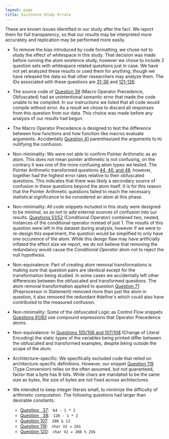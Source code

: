 ```yaml
---
layout: page
title: Existence Study Errata
---
```


These are known issues identified in our study after the fact. We report them for full transparency, so that our results may be interpreted more accurately and replication may be performed more easily.

<a name="indentation"></a>
* To remove the bias introduced by code formatting, we chose not to study the effect of whitespace in this study. That decision was made before running the atom existence study, however we chose to include 2 question sets with whitespace related questions just in case. We have not yet analyzed these results or used them for anything, though we have released the data so that other researchers may analyze them. The IDs associated with these questions are [31-36](questions#q31) and [121-126](questions#q121).

<a name="macro_name"></a>
* The source code of [Question 39](questions#q39) (Macro Operator Precedence, Obfuscated) had an unintentional semantic error that made the code unable to be compiled. In our instructions we listed that all code would compile without error. As a result we chose to discard all responses from this question from our data. This choice was made before any analysis of our results had begun.

<a name="macro_parens"></a>
* The Macro Operator Precedence is designed to test the difference between how functions and how function-like macros evaluate arguments. Accidentally [Question 41](questions#q41) parenthesized the arguments to `M1` nullifying the confusion.

<a name="pointer_arithmetic"></a>
* Non-minimality: We were not able to confirm Pointer Arithmetic as an atom. This does not mean
pointer arithmetic is not confusing, on the contrary it was one of the more
confusing atom types we tested. The Pointer Arithmetic transformed questions
[44, 46, and 48](questions#q44), however, together had the highest error rates
relative to their obfuscated questions. This indicates that there was likely a
secondary source of confusion in these questions beyond the atom itself. It is
for this reason that the Pointer Arithmetic questions failed to reach the
necessary statistical significance to be considered an atom at this phase.

<a name="nested"></a>
* Non-minimality: All code snippets included in this study were designed to be minimal, so as not to add external sources of confusion into our results. [Questions 51/52](questions#q51) (Conditional Operator) contained two, nested, instances of the conditional operator instead of just 1. The results of this question were left in the dataset during analysis, however if we were to re-design this experiment, the question would be simplified to only have one occurence of the atom. While this design flaw may have artificially inflated the effect size we report, we do not believe that removing the redundancy would cause the *Conditional Operator* atom not to reject the null hypothesis.

<a name="preprocessor_simplification"></a>
* Non-equivalence: Part of creating atom removal transformations is making sure
  that question pairs are identical except for the transformation being
  studied. In some cases we accidentally left other differences between the
  obfuscated and transformed questions.  The atom removal transformation applied
  to question [Question 71](questions#q71) (Preprocessor in Statement) removed
  more than just the atom in question, it also removed the redundant #define's
  which could also have contributed to the measured confusion.

<a name="logic_precedence"></a>
* Non-minimality: Some of the obfuscated Logic as Control Flow
  snippets [Questions 81/83](questions#q81) use compound expressions that
  Operator Precedence atoms.

<a name="type_consistency"></a>
* Non-equivalence: In [Questions 105/106 and 107/108](questions#q105) (Change of Literal
  Encoding) the static types of the variables being printed differ between the
  obfuscated and transformed examples, despite being outside the scope of the
  atom.

<a name="8_bit_byte"></a>
* Architecture-specific: We specifically excluded code that relied on
  architecture-specific definitions. However, our
  snippet [Question 119](questions#q119) (Type Conversion) relies on the often
  assumed, but not guaranteed, factor that a byte has 8-bits. While chars are
  mandated to be the same size as bytes, the size of bytes are not fixed across
  architectures.

<a name="big_literal"></a>
* We intended to keep integer literals small, to minimize the difficulty of arithmetic computation. The following questions had larger than desirable constants:

  * [Question &nbsp;&nbsp;37](questions#q37): &nbsp;&nbsp;`64 - 1 * 2`
  * [Question &nbsp;&nbsp;38](questions#q37): &nbsp;&nbsp;`128 - 1 * 2`
  * [Question 107](questions#q37): &nbsp;&nbsp;`208 & 13`
  * [Question 119](questions#q37): &nbsp;&nbsp;`char V2 = 261`
  * [Question 120](questions#q37): &nbsp;&nbsp;`char V2 = 288 % 256`


